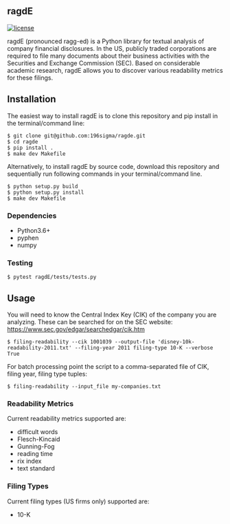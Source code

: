 ## ragdE

[![license](https://img.shields.io/github/license/mashape/apistatus.svg?maxAge=2592000)](https://github.com/196sigma/ragde/blob/master/LICENSE.md)

ragdE (pronounced ragg-ed) is a Python library for textual analysis of company financial disclosures. In the US, publicly traded corporations are required to file many documents about their business activities with the Securities and Exchange Commission (SEC). Based on considerable academic research, ragdE allows you to discover various readability metrics for these filings.

## Installation

The easiest way to install ragdE is to clone this repository and pip install in the terminal/command line:

```
$ git clone git@github.com:196sigma/ragde.git
$ cd ragde
$ pip install .
$ make dev Makefile
```

Alternatively, to install ragdE by source code, download this repository and sequentially run following commands in your terminal/command line.

```
$ python setup.py build
$ python setup.py install
$ make dev Makefile
```

### Dependencies
* Python3.6+
* pyphen
* numpy

### Testing

```
$ pytest ragdE/tests/tests.py
```

## Usage
You will need to know the Central Index Key (CIK) of the company you are analyzing. These can be searched for on the SEC website: https://www.sec.gov/edgar/searchedgar/cik.htm

```
$ filing-readability --cik 1001039 --output-file 'disney-10k-readability-2011.txt' --filing-year 2011 filing-type 10-K --verbose True
```

For batch processing point the script to a comma-separated file of CIK, filing year, filing type tuples:

```
$ filing-readability --input_file my-companies.txt
```

### Readability Metrics
Current readability metrics supported are:

* difficult words
* Flesch-Kincaid
* Gunning-Fog
* reading time
* rix index
* text standard

### Filing Types
Current filing types (US firms only) supported are:

* 10-K